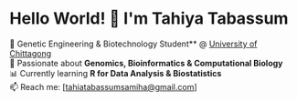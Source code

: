 # Hello World! 👋 I'm Tahiya Tabassum  

🔬 Genetic Engineering & Biotechnology Student** @ [University of Chittagong](https://www.cu.ac.bd/)  
🧪 Passionate about **Genomics, Bioinformatics & Computational Biology**  
📊 Currently learning **R for Data Analysis & Biostatistics**  
📫 Reach me: [tahiatabassumsamiha@gmail.com]  


<!--
**Tahiyaa734/Tahiyaa734** is a ✨ _special_ ✨ repository because its `README.md` (this file) appears on your GitHub profile.

Here are some ideas to get you started:

- 🔭 I’m currently working on ...
- 🌱 I’m currently learning ...
- 👯 I’m looking to collaborate on ...
- 🤔 I’m looking for help with ...
- 💬 Ask me about ...
- 📫 How to reach me: ...
- 😄 Pronouns: ...
- ⚡ Fun fact: ...
-->
